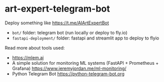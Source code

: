 # art-expert-telegram-bot

Deploy something like https://t.me/AIArtExpertBot

- `bot/` folder: telegram bot (run locally or deploy to fly.io)
- `fastapi-deployment/` folder: fastapi and streamlit app to deploy to flyio

Read more about tools used:
- https://mlem.ai
- A simple solution for monitoring ML systems (FastAPI + Prometheus + Grafana) https://www.jeremyjordan.me/ml-monitoring/
- Python Telegram Bot https://python-telegram-bot.org
